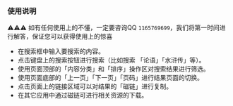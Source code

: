 ### 使用说明

⚠️⚠️⚠️ 如有任何使用上的不懂，一定要咨询QQ ```1165769699```，我们将第一时间进行解答，保证您可以获得使用上的惊喜

* 在搜索框中输入要搜索的内容。
* 点击键盘上的搜索按钮进行搜索（比如搜索 「论语」「水浒传」等）。
* 使用页面顶部的「内容分类」和「排序」操作区对搜索结果进行筛选。
* 使用页面底部的「上一页」「下一页」「页码」进行结果页面的切换。
* 点击页面上的链接区域可以对结果的「磁链」进行复制。
* 在其它应用中通过磁链可进行相关资源的下载。
